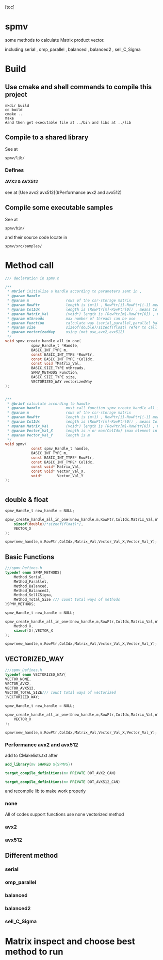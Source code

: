 [toc]



# spmv

some methods to calculate Matrix product vector.

including serial , omp_parallel , balanced , balanced2 , sell_C_Sigma

# Build

## Use cmake and shell commands to compile this project

```shell
mkdir build
cd build
cmake ..
make
#and then get executable file at ../bin and libs at ../lib
```

## Compile to a shared library

See at 

```shell
spmv/lib/
```
### Defines
#### AVX2 & AVX512
see at [Use avx2 avx512](#Performance avx2 and avx512)



## Compile some executable samples

See at

```shell
spmv/bin/
```

and their source code locate in

```shell
spmv/src/samples/
```

# Method call
```c
/// declaration in spmv.h

/**
 * @brief initialize a handle according to parameters sent in ,
 * @param Handle
 * @param m                 rows of the csr-storage matrix
 * @param RowPtr            length is (m+1) , RowPtr[i]-RowPtr[i-1] means the number of non-zero element at line i
 * @param ColIdx            length is (RowPtr[m]-RowPtr[0]) , means Collum index of each non-zero element
 * @param Matrix_Val        (void*) length is (RowPtr[m]-RowPtr[0]) , means Value of each non-zero element
 * @param nthreads          max number of threads can be use
 * @param Function          calculate way (serial,parallel,parallel_balanced,parallel_balanced2,sell_C_Sigma)
 * @param size              sizeof(double)/sizeof(float) refer to call float or double version
 * @param vectorizedWay     using (not use,avx2,avx512)
 */
void spmv_create_handle_all_in_one(
            spmv_Handle_t *Handle,
            BASIC_INT_TYPE m,
            const BASIC_INT_TYPE *RowPtr,
            const BASIC_INT_TYPE *ColIdx,
            const void *Matrix_Val,
            BASIC_SIZE_TYPE nthreads,
            SPMV_METHODS Function,
            BASIC_SIZE_TYPE size,
            VECTORIZED_WAY vectorizedWay
);


/**
 * @brief calculate according to handle
 * @param handle            must call function spmv_create_handle_all_in_one before
 * @param m                 rows of the csr-storage matrix
 * @param RowPtr            length is (m+1) , RowPtr[i]-RowPtr[i-1] means the number of non-zero element at line i
 * @param ColIdx            length is (RowPtr[m]-RowPtr[0]) , means Collum index of each non-zero element
 * @param Matrix_Val        (void*) length is (RowPtr[m]-RowPtr[0]) , means Value of each non-zero element
 * @param Vector_Val_X      length is n or max(ColIdx) (max element in ColIdx)
 * @param Vector_Val_Y      length is m
 */
void spmv(
            const spmv_Handle_t handle,
            BASIC_INT_TYPE m,
            const BASIC_INT_TYPE* RowPtr,
            const BASIC_INT_TYPE* ColIdx,
            const void* Matrix_Val,
            const void* Vector_Val_X,
            void*       Vector_Val_Y
);



```

## double & float

```c
spmv_Handle_t new_handle = NULL;

spmv_create_handle_all_in_one(&new_handle,m,RowPtr,ColIdx,Matrix_Val,nthreads,Method_X
    sizeof(double)/*sizeof(float)*/,
    VECTOR_X
);

spmv(new_handle,m,RowPtr,ColIdx,Matrix_Val,Vector_Val_X,Vector_Val_Y);

```

## Basic Functions
```c
///spmv_Defines.h
typedef enum SPMV_METHODS{
    Method_Serial,
    Method_Parallel,
    Method_Balanced,
    Method_Balanced2,
    Method_SellCSigma,
    Method_Total_Size /// count total ways of methods
}SPMV_METHODS;

spmv_Handle_t new_handle = NULL;

spmv_create_handle_all_in_one(&new_handle,m,RowPtr,ColIdx,Matrix_Val,nthreads,
    Method_X,
    sizeof(X),VECTOR_X
);

spmv(new_handle,m,RowPtr,ColIdx,Matrix_Val,Vector_Val_X,Vector_Val_Y);

```


## VECTORIZED_WAY
```c
///spmv_Defines.h
typedef enum VECTORIZED_WAY{
VECTOR_NONE,
VECTOR_AVX2,
VECTOR_AVX512,
VECTOR_TOTAL_SIZE/// count total ways of vectorized
}VECTORIZED_WAY;

spmv_Handle_t new_handle = NULL;

spmv_create_handle_all_in_one(&new_handle,m,RowPtr,ColIdx,Matrix_Val,nthreads,Method_X,sizeof(X),
    VECTOR_X
);

spmv(new_handle,m,RowPtr,ColIdx,Matrix_Val,Vector_Val_X,Vector_Val_Y);

```
### Performance avx2 and avx512

add to CMakelists.txt after

```cmake
add_library(mv SHARED ${SPMVS})
```



```cmake
target_compile_definitions(mv PRIVATE DOT_AVX2_CAN)

target_compile_definitions(mv PRIVATE DOT_AVX512_CAN)
```

and recompile lib to make work properly





### none

All of codes support functions use none vectorized method 

### avx2



### avx512



## Different method

### serial



### omp_parallel



### balanced



### balanced2



### sell_C_Sigma



# Matrix inspect and choose best method to run

